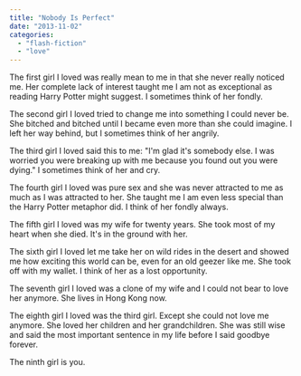 ```yaml
---
title: "Nobody Is Perfect"
date: "2013-11-02"
categories: 
  - "flash-fiction"
  - "love"
---
```


The first girl I loved was really mean to me in that she never really noticed me. Her complete lack of interest taught me I am not as exceptional as reading Harry Potter might suggest. I sometimes think of her fondly.

The second girl I loved tried to change me into something I could never be. She bitched and bitched until I became even more than she could imagine. I left her way behind, but I sometimes think of her angrily.

The third girl I loved said this to me: "I'm glad it's somebody else. I was worried you were breaking up with me because you found out you were dying." I sometimes think of her and cry.

The fourth girl I loved was pure sex and she was never attracted to me as much as I was attracted to her. She taught me I am even less special than the Harry Potter metaphor did. I think of her fondly always.

The fifth girl I loved was my wife for twenty years. She took most of my heart when she died. It's in the ground with her.

The sixth girl I loved let me take her on wild rides in the desert and showed me how exciting this world can be, even for an old geezer like me. She took off with my wallet. I think of her as a lost opportunity.

The seventh girl I loved was a clone of my wife and I could not bear to love her anymore. She lives in Hong Kong now.

The eighth girl I loved was the third girl. Except she could not love me anymore. She loved her children and her grandchildren. She was still wise and said the most important sentence in my life before I said goodbye forever.

The ninth girl is you.
